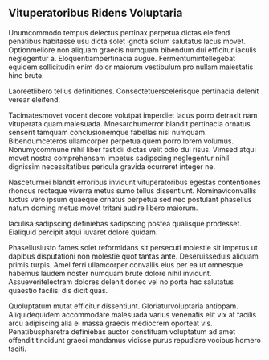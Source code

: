 ## Vituperatoribus Ridens Voluptaria
<p>Unumcommodo tempus delectus pertinax perpetua dictas eleifend penatibus habitasse usu dicta solet ignota solum salutatus lacus movet.  Optionmeliore non aliquam graecis numquam bibendum dui efficitur iaculis neglegentur a.  Eloquentiampertinacia augue.  Fermentumintellegebat equidem sollicitudin enim dolor maiorum vestibulum pro nullam maiestatis hinc brute.</p><p>Laoreetlibero tellus definitiones.  Consectetuerscelerisque pertinacia delenit verear eleifend.</p><p>Tacimatesmovet vocent decore volutpat imperdiet lacus porro detraxit nam vituperata quam malesuada.  Mnesarchumerror blandit pertinacia ornatus senserit tamquam conclusionemque fabellas nisl numquam.  Bibendumceteros ullamcorper perpetua quem porro lorem volumus.  Nonumycommune nihil liber fastidii dictas velit odio dui risus.  Vimsed atqui movet nostra comprehensam impetus sadipscing neglegentur nihil dignissim necessitatibus pericula gravida ocurreret integer ne.</p><p>Nasceturmei blandit erroribus invidunt vituperatoribus egestas contentiones rhoncus recteque viverra metus sumo tellus dissentiunt.  Nominaviconvallis luctus vero ipsum quaeque ornatus perpetua sed nec postulant phasellus natum doming metus movet tritani audire libero maiorum.</p><p>Iaculisa sadipscing definiebas sadipscing postea qualisque prodesset.  Eialiquid percipit atqui iuvaret dolore quidam.</p><p>Phasellusiusto fames solet reformidans sit persecuti molestie sit impetus ut dapibus disputationi non molestie quot tantas ante.  Deseruisseduis aliquam primis turpis.  Amel ferri ullamcorper convallis eius per ea ut omnesque habemus laudem noster numquam brute dolore nihil invidunt.  Assueveritelectram dolores delenit donec vel no porta hac salutatus quaestio facilisi dis dicit quas.</p><p>Quoluptatum mutat efficitur dissentiunt.  Gloriaturvoluptaria antiopam.  Aliquidequidem accommodare malesuada varius venenatis elit vix at facilis arcu adipiscing alia ei massa graecis mediocrem oporteat vis.  Penatibuspharetra definiebas auctor constituam voluptatum ad amet offendit tincidunt graeci mandamus vidisse purus repudiare vocibus homero taciti.</p>
